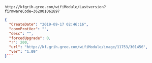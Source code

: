`http://kfgrih.gree.com/wifiModule/Lastversion?firmwareCode=362001061897`

```json
{
  "CreateDate": "2019-09-17 02:46:16",
  "commProtVer": "",
  "desc": "",
  "forcedUpgrade": 0,
  "r": 200,
  "url": "http://kf.grih.gree.com/wifiModule/image/11753/301456",
  "ver": "1.09"
}```